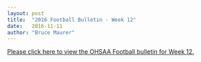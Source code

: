 ```yaml
---
layout: post
title:  "2016 Football Bulletin - Week 12"
date:   2016-11-11
author: "Bruce Maurer"
---
```


[Please click here to view the OHSAA Football bulletin for Week 12.](https://storage.googleapis.com/ohsaa-websites/bulletins/2016/2016_week_12_bulletin.pdf)
